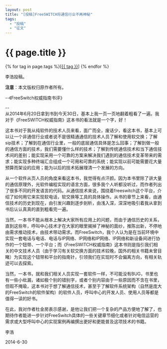 ```yaml
---
layout: post
title: "[投稿]FreeSWITCH将通信行业不再神秘"
tags:
  - "投稿"
  - "征文"
---
```


# {{ page.title }}

<div class="tags">
{% for tag in page.tags %}[<a class="tag" href="/tags.html#{{ tag }}">{{ tag }}</a>] {% endfor %}
</div>

李浩投稿。

**注意**：本文版权归原作者所有。

--《FreeSwitch权威指南书评》

--
<br />
从2014年6月20日拿到书到今天30日，基本上我一页一页地翻着粗看了一遍。我对于《FreeSWITCH权威指南》这本书的看法就是一个字，好！

这本书对于我从纯软件的技术人员来看，面广而全，废话少，看这本书，基本上可以让一个非通信行业或者说不是很精通通信的技术人员了解和使用软交换；了解sip技术；了解到在通信行业里，一般的底层通信具体是怎么回事；了解到做一般的通信方面的技术，我们需要懂什么样的技术；了解到传统通信技术和当下通信技术间的差别；能实现采用一个可靠的方案来解决我们遇到的通信技术变革带来的需求；能实现多种终端汇合组成一个可用和可靠的系统；能实现以前可能需要花大量预算而架设的应用；能为以后的技术拓展理清一个发展的方向。

从一个软件从页人员的角度来看这本书，我觉得有点汗颜。因为本书里除了讲大量的通信原理外，光软件编程实现的语言方面，很多我个人听都没听过，而作者列出了很多不同的开发语言的代码。从通信技术来说，围绕着freeswitch这个平台，介绍了如何用它来实现软电话，软交换等工具的具体操作。从书的章节上来看，由通信技术的历史到现在，由引发兴趣到逐步剖析，由浅入深，深深地吸引着我从拿到书后认认真真的直到粗看完一遍。 

当然，一本书不能从根本上解决大家所有应用上的问题，而由于通信历史的关系，直到这些年，呼叫中心技术才在大家的眼里揭掉了神秘的面纱，推陈出新，不停地由需求推动技术，由技术带动需求。而FreeSwitch，我个人认为是在当前环境中实现一套电话与电话、电话与IP网络、IP网络和IP网络、IP网络和新设备间进行协作的一个钮带、一个平台；而《FreeSWITCH权威指南》这本书则是指引我们相关的中文技术人员（由于学习有关软交换方面的技术较晚，国外的相关书籍未曾目睹）为实现这个钮带和平台的指南针，引领我们在实现时不会偏离方向，有相关轨迹可以去探索。 

当然，一本书，就和我们相关人员实现一套软件一样，不可能没有BUG，书里也有一些小纰漏，诸如极个别的错别字，或者个别内容由于一些原因而不含在书里，但瑕不掩瑜，这本书对于想了解通信技术，甚至于了解软件系统架构（自然是庞大的FreeSwitch的软件架构）的软件人员，呼叫中心的开发人员、使用人员等都是值得一读的好书。 

在此，我对作者杜金房表示感谢，是他让我们把一个复杂的产品方便地了解了，也期待作者能进一步针对FreeSwitch具体的一些关键章节细化或者针对电信运营的需求或大型呼叫中心的实现案例再编撰出更好和更能普及这项技术的书籍。

李浩

2014-6-30
